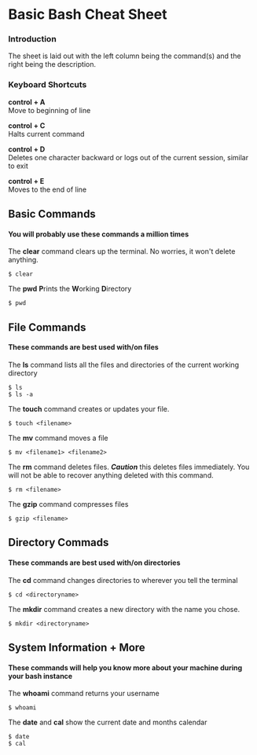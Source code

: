 # Basic Bash Cheat Sheet

### Introduction
The sheet is laid out with the left column being the command(s) and the right being the description. 

### Keyboard Shortcuts
**control + A**\
Move to beginning of line

**control + C**\
Halts current command

**control + D**\
Deletes one character backward or logs out of the current session, similar to exit

**control + E**\
Moves to the end of line

## Basic Commands
#### You will probably use these commands a million times

The **clear** command clears up the terminal. No worries, it won't delete anything.
```
$ clear
```

The **pwd** **P**rints the **W**orking **D**irectory
```
$ pwd
```

## File Commands
#### These commands are best used with/on files

The **ls** command lists all the files and directories of the current working directory
```
$ ls 
$ ls -a
```
The **touch** command creates or updates your file.
```
$ touch <filename>
```
The **mv** command moves a file
```
$ mv <filename1> <filename2>
```

The **rm** command deletes files. ***Caution*** this deletes files immediately. You will not be able to recover anything deleted with this command.
```
$ rm <filename>
```


The **gzip** command compresses files
```
$ gzip <filename>
```

## Directory Commads
#### These commands are best used with/on directories

The **cd** command changes directories to wherever you tell the terminal
```
$ cd <directoryname>
```

The **mkdir** command creates a new directory with the name you chose.
```
$ mkdir <directoryname>
```
## System Information + More
#### These commands will help you know more about your machine during your bash instance

The **whoami** command returns your username
```
$ whoami
```

The **date** and **cal** show the current date and months calendar
```
$ date
$ cal
```
